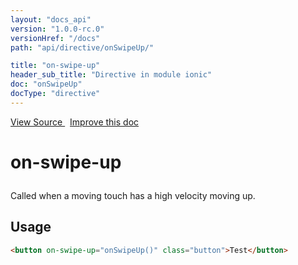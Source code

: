 ```yaml
---
layout: "docs_api"
version: "1.0.0-rc.0"
versionHref: "/docs"
path: "api/directive/onSwipeUp/"

title: "on-swipe-up"
header_sub_title: "Directive in module ionic"
doc: "onSwipeUp"
docType: "directive"
---
```


<div class="improve-docs">
  <a href='https://github.com/driftyco/ionic-v1/blob/master/js/angular/directive/gesture.js#L188'>
    View Source
  </a>
  &nbsp;
  <a href='http://github.com/driftyco/ionic/edit/master/js/angular/directive/gesture.js#L188'>
    Improve this doc
  </a>
</div>




<h1 class="api-title">

  on-swipe-up



</h1>





Called when a moving touch has a high velocity moving up.








  
<h2 id="usage">Usage</h2>
  
```html
<button on-swipe-up="onSwipeUp()" class="button">Test</button>
```
  
  

  





